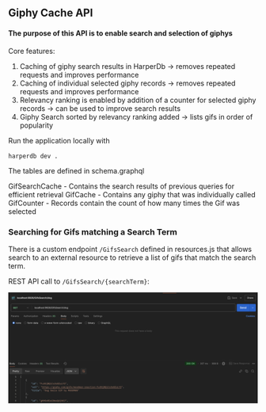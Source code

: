 ## Giphy Cache API 

#### The purpose of this API is to enable search and selection of giphys
Core features:
1. Caching of giphy search results in HarperDb -> removes repeated requests and improves performance 
2. Caching of individual selected giphy records -> removes repeated requests and improves performance
3. Relevancy ranking is enabled by addition of a counter for selected giphy records -> can be used to improve search results
4. Giphy Search sorted by relevancy ranking added -> lists gifs in order of popularity

Run the application locally with
```
harperdb dev .
```

The tables are defined in schema.graphql 

GifSearchCache - Contains the search results of previous queries for efficient retrieval
GifCache - Contains any giphy that was individually called
GifCounter - Records contain the count of how many times the Gif was selected

### Searching for Gifs matching a Search Term
There is a custom endpoint `/GifsSearch` defined in resources.js 
that allows search to an external resource to retrieve a list of gifs that match the search term.

REST API call to `/GifsSearch/{searchTerm}`:

![resources/GifSearch.png](resources/gifSearch.png)

